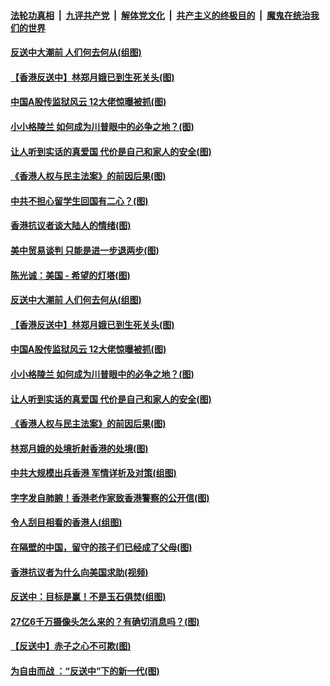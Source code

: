 ####  [法轮功真相](../../../../basic/blob/master/README.md?t=09112352) &nbsp;|&nbsp; [九评共产党](../../../../9ping.md/blob/master/README.md?t=09112352) &nbsp;|&nbsp; [解体党文化](../../../../jtdwh.md/blob/master/README.md?t=09112352)  &nbsp;|&nbsp; [共产主义的终极目的](../../../../gczydzjmd.md/blob/master/README.md?t=09112352) &nbsp;|&nbsp; [魔鬼在统治我们的世界](../../../../mgztzwmdsj.md/blob/master/README.md?t=09112352) 

#### [反送中大潮前 人们何去何从(组图)](../pages/p4/906936.md?t=09112352) 

#### [【香港反送中】林郑月娥已到生死关头(图)](../pages/p4/905654.md?t=09112352) 

#### [中国A股传监狱风云 12大佬惊曝被抓(图)](../pages/p4/906844.md?t=09112352) 

#### [小小格陵兰 如何成为川普眼中的必争之地？(图)](../pages/p4/906842.md?t=09112352) 

#### [让人听到实话的真爱国 代价是自己和家人的安全(图)](../pages/p4/906837.md?t=09112352) 

#### [《香港人权与民主法案》的前因后果(图)](../pages/p4/906836.md?t=09112352) 

#### [中共不担心留学生回国有二心？(图)](../pages/p4/906946.md?t=09112352) 

#### [香港抗议者谈大陆人的情绪(图)](../pages/p4/906942.md?t=09112352) 

#### [美中贸易谈判 只能是进一步退两步(图)](../pages/p4/906940.md?t=09112352) 

#### [陈光诚：美国 - 希望的灯塔(图)](../pages/p4/906938.md?t=09112352) 

#### [反送中大潮前 人们何去何从(组图)](../pages/p4/906936.md?t=09112352) 

#### [【香港反送中】林郑月娥已到生死关头(图)](../pages/p4/905654.md?t=09112352) 

#### [中国A股传监狱风云 12大佬惊曝被抓(图)](../pages/p4/906844.md?t=09112352) 

#### [小小格陵兰 如何成为川普眼中的必争之地？(图)](../pages/p4/906842.md?t=09112352) 

#### [让人听到实话的真爱国 代价是自己和家人的安全(图)](../pages/p4/906837.md?t=09112352) 

#### [《香港人权与民主法案》的前因后果(图)](../pages/p4/906836.md?t=09112352) 

#### [林郑月娥的处境折射香港的处境(图)](../pages/p4/906834.md?t=09112352) 

#### [中共大规模出兵香港 军情详析及对策(组图)](../pages/p4/906831.md?t=09112352) 

#### [字字发自肺腑！香港老作家致香港警察的公开信(图)](../pages/p4/906744.md?t=09112352) 

#### [令人刮目相看的香港人(组图)](../pages/p4/906727.md?t=09112352) 

#### [在隔壁的中国，留守的孩子们已经成了父母(图)](../pages/p4/906715.md?t=09112352) 

#### [香港抗议者为什么向美国求助(视频)](../pages/p4/906723.md?t=09112352) 

#### [反送中：目标是赢！不是玉石俱焚(组图)](../pages/p4/906721.md?t=09112352) 

#### [27亿6千万摄像头怎么来的？有确切消息吗？(图)](../pages/p4/906720.md?t=09112352) 

#### [【反送中】赤子之心不可欺(图)](../pages/p4/906718.md?t=09112352) 

#### [为自由而战 ：“反送中”下的新一代(图)](../pages/p4/906584.md?t=09112352) 

